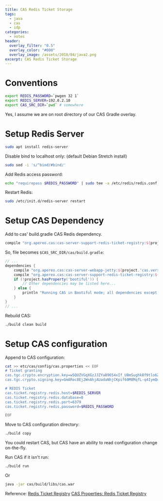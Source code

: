 ```yaml
---
title: CAS Redis Ticket Storage
tags:
  - java
  - cas
  - idp
categories:
  - notes
header:
  overlay_filter: "0.5"
  overlay_color: "#000"
  overlay_image: /assets/2018/04/java2.png
excerpt: CAS Redis Ticket Storage
---
```


# Conventions

```bash
export REDIS_PASSWORD=`pwgen 32 1`
export REDIS_SERVER=192.0.2.10
export CAS_SRC_DIR=`pwd` # somewhere
```

Yes, I assume we are on root directory of our CAS Gradle overlay.

# Setup Redis Server

```bash
sudo apt install redis-server
```

Disable bind to localhost only: (default Debian Stretch install)

```bash
sudo sed -i 's/^bind/#bind/'
```

Add Redis access password:

```bash
echo "requirepass $REDIS_PASSWORD" | sudo tee -a /etc/redis/redis.conf
```

Restart Redis:

```bash
sudo /etc/init.d/redis-server restart
```

# Setup CAS Dependency
Add to cas' build.gradle CAS Redis dependency.

```gradle
compile "org.apereo.cas:cas-server-support-redis-ticket-registry:${project.'cas.version'}"
```


So, file becomes `$CAS_SRC_DIR/cas/build.gradle`:

```gradle
// ...
dependencies {
    compile "org.apereo.cas:cas-server-webapp-jetty:${project.'cas.version'}@war"
    compile "org.apereo.cas:cas-server-support-redis-ticket-registry:${project.'cas.version'}"
    if (!project.hasProperty('bootiful')) {
        // Other dependencies may be listed here...
    } else {
        println "Running CAS in Bootiful mode; all dependencies except the CAS web application are ignored."
    }
}
// ...
```

Rebuild CAS:

```bash
./build clean build
```

# Setup CAS configuration

Append to CAS configuration:

```bash
cat >> etc/cas/config/cas.properties << EOF
# Ticket granting
cas.tgc.crypto.encryption.key=wSQUZVGqXGzJJZYa89654xIf_U8mSughk8f9tlo6Zts
cas.tgc.crypto.signing.key=GmARoc8Ej2WnAhjAUadaNhjCKpif60M8MqfL-q4IymQo1KyutBulZGi_FB3ZZHieTi27ButDEtBB8wFxfvuGLA

# REDIS Ticket
cas.ticket.registry.redis.host=$REDIS_SERVER
cas.ticket.registry.redis.database=0
cas.ticket.registry.redis.port=6379
cas.ticket.registry.redis.password=$REDIS_PASSWORD

EOF
```

Move to CAS configuration directory:

```bash
./build copy
```

You could restart CAS, but CAS have an ability to read configuration change on-the-fly.

Run CAS if it isn't run:

```bash
./build run
```

Or

```bash
java -jar cas/build/libs/cas.war
```

Reference:
[Redis Ticket Registry](https://apereo.github.io/cas/5.2.x/installation/Redis-Ticket-Registry.html)
[CAS Properties: Redis Ticket Registry](https://apereo.github.io/cas/5.2.x/installation/Configuration-Properties.html#redis-ticket-registry)
